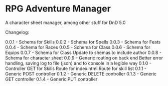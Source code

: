# RPG Adventure Manager
A character sheet manager, among other stuff for DnD 5.0

Changelog:

0.0.1 - Schema for Skills
0.0.2 - Schema for Spells
0.0.3 - Schema for Feats
0.0.4 - Schema for Races
0.0.5 - Schema for Class
0.0.6 - Schema for Equips
0.0.7 - Schema for Class
		Update to shemas to include author
0.0.8 - Schema for character sheet
0.0.9 - Generic routing on back end
		Better error handling, saving log to file (json) and to console in a legible way
0.1.0 - Controller GET for Skills
		Route for index.html
		Route for skill list
0.1.1 - Generic POST controller 
0.1.2 - Generic DELETE controller
0.1.3 - Generic GET controller
0.1.4 - Generic PUT controller